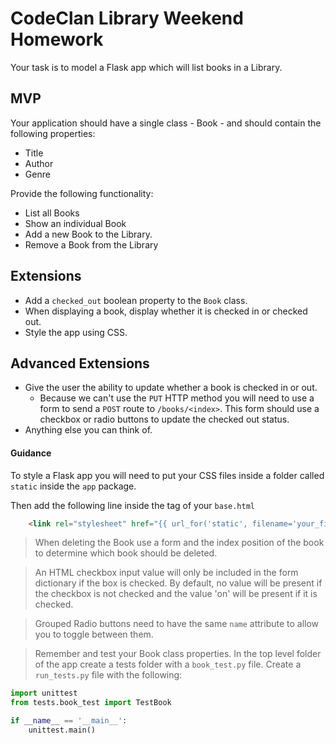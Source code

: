 # CodeClan Library Weekend Homework

Your task is to model a Flask app which will list books in a Library.

## MVP

Your application should have a single class - Book - and should contain the following properties:

* Title
* Author
* Genre

Provide the following functionality:

* List all Books
* Show an individual Book
* Add a new Book to the Library.
* Remove a Book from the Library


## Extensions

* Add a `checked_out` boolean property to the `Book` class.
* When displaying a book, display whether it is checked in or checked out.
* Style the app using CSS.

## Advanced Extensions

* Give the user the ability to update whether a book is checked in or out. 
    * Because we can't use the `PUT` HTTP method you will need to use a form to send a `POST` route to `/books/<index>`. This form should use a checkbox or radio buttons to update the checked out status.
* Anything else you can think of.

#### Guidance

To style a Flask app you will need to put your CSS files inside a folder called `static` inside the `app` package.

Then add the following line inside the <HEAD> tag of your `base.html`

```html
    <link rel="stylesheet" href="{{ url_for('static', filename='your_file_name.css') }}">
```

> When deleting the Book use a form and the index position of the book to determine which book should be deleted.

> An HTML checkbox input value will only be included in the form dictionary if the box is checked. By default, no value will be present if the checkbox is not checked and the value 'on' will be present if it is checked.

> Grouped Radio buttons need to have the same `name` attribute to allow you to toggle between them.

> Remember and test your Book class properties. In the top level folder of the app create a tests folder with a `book_test.py` file. Create a `run_tests.py` file with the following:

```python
import unittest
from tests.book_test import TestBook

if __name__ == '__main__':
    unittest.main()
```
